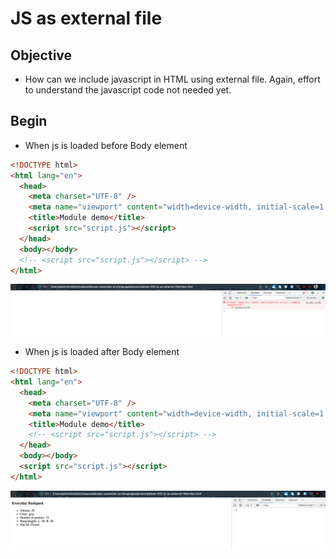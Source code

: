 # JS as external file

## Objective

- How can we include javascript in HTML using external file. Again, effort to understand the javascript code not needed yet.

## Begin

- When js is loaded before Body element

```html
<!DOCTYPE html>
<html lang="en">
  <head>
    <meta charset="UTF-8" />
    <meta name="viewport" content="width=device-width, initial-scale=1.0" />
    <title>Module demo</title>
    <script src="script.js"></script>
  </head>
  <body></body>
  <!-- <script src="script.js"></script> -->
</html>
```

![img](.images/js-loaded-before-body.png)

- When js is loaded after Body element

```html
<!DOCTYPE html>
<html lang="en">
  <head>
    <meta charset="UTF-8" />
    <meta name="viewport" content="width=device-width, initial-scale=1.0" />
    <title>Module demo</title>
    <!-- <script src="script.js"></script> -->
  </head>
  <body></body>
  <script src="script.js"></script>
</html>
```

![img](.images/js-loaded-after-body.png)

